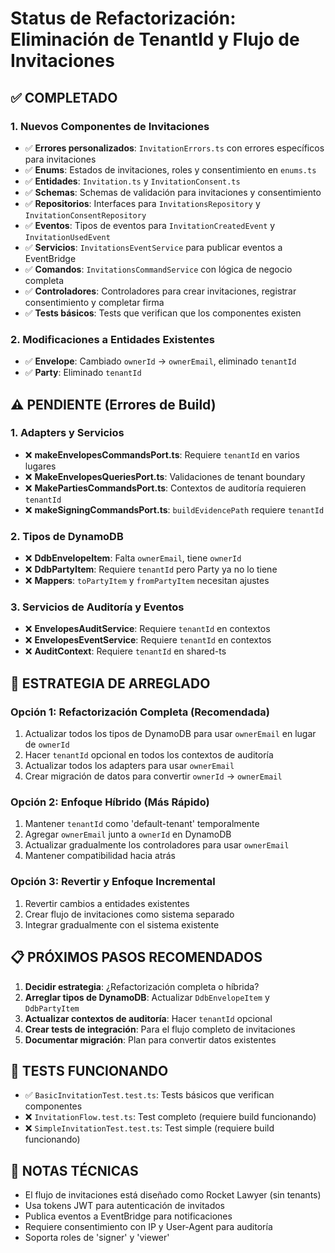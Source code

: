 # Status de Refactorización: Eliminación de TenantId y Flujo de Invitaciones

## ✅ COMPLETADO

### 1. Nuevos Componentes de Invitaciones
- ✅ **Errores personalizados**: `InvitationErrors.ts` con errores específicos para invitaciones
- ✅ **Enums**: Estados de invitaciones, roles y consentimiento en `enums.ts`
- ✅ **Entidades**: `Invitation.ts` y `InvitationConsent.ts`
- ✅ **Schemas**: Schemas de validación para invitaciones y consentimiento
- ✅ **Repositorios**: Interfaces para `InvitationsRepository` y `InvitationConsentRepository`
- ✅ **Eventos**: Tipos de eventos para `InvitationCreatedEvent` y `InvitationUsedEvent`
- ✅ **Servicios**: `InvitationsEventService` para publicar eventos a EventBridge
- ✅ **Comandos**: `InvitationsCommandService` con lógica de negocio completa
- ✅ **Controladores**: Controladores para crear invitaciones, registrar consentimiento y completar firma
- ✅ **Tests básicos**: Tests que verifican que los componentes existen

### 2. Modificaciones a Entidades Existentes
- ✅ **Envelope**: Cambiado `ownerId` → `ownerEmail`, eliminado `tenantId`
- ✅ **Party**: Eliminado `tenantId`

## ⚠️ PENDIENTE (Errores de Build)

### 1. Adapters y Servicios
- ❌ **makeEnvelopesCommandsPort.ts**: Requiere `tenantId` en varios lugares
- ❌ **MakeEnvelopesQueriesPort.ts**: Validaciones de tenant boundary
- ❌ **MakePartiesCommandsPort.ts**: Contextos de auditoría requieren `tenantId`
- ❌ **makeSigningCommandsPort.ts**: `buildEvidencePath` requiere `tenantId`

### 2. Tipos de DynamoDB
- ❌ **DdbEnvelopeItem**: Falta `ownerEmail`, tiene `ownerId`
- ❌ **DdbPartyItem**: Requiere `tenantId` pero Party ya no lo tiene
- ❌ **Mappers**: `toPartyItem` y `fromPartyItem` necesitan ajustes

### 3. Servicios de Auditoría y Eventos
- ❌ **EnvelopesAuditService**: Requiere `tenantId` en contextos
- ❌ **EnvelopesEventService**: Requiere `tenantId` en contextos
- ❌ **AuditContext**: Requiere `tenantId` en shared-ts

## 🔧 ESTRATEGIA DE ARREGLADO

### Opción 1: Refactorización Completa (Recomendada)
1. Actualizar todos los tipos de DynamoDB para usar `ownerEmail` en lugar de `ownerId`
2. Hacer `tenantId` opcional en todos los contextos de auditoría
3. Actualizar todos los adapters para usar `ownerEmail`
4. Crear migración de datos para convertir `ownerId` → `ownerEmail`

### Opción 2: Enfoque Híbrido (Más Rápido)
1. Mantener `tenantId` como 'default-tenant' temporalmente
2. Agregar `ownerEmail` junto a `ownerId` en DynamoDB
3. Actualizar gradualmente los controladores para usar `ownerEmail`
4. Mantener compatibilidad hacia atrás

### Opción 3: Revertir y Enfoque Incremental
1. Revertir cambios a entidades existentes
2. Crear flujo de invitaciones como sistema separado
3. Integrar gradualmente con el sistema existente

## 📋 PRÓXIMOS PASOS RECOMENDADOS

1. **Decidir estrategia**: ¿Refactorización completa o híbrida?
2. **Arreglar tipos de DynamoDB**: Actualizar `DdbEnvelopeItem` y `DdbPartyItem`
3. **Actualizar contextos de auditoría**: Hacer `tenantId` opcional
4. **Crear tests de integración**: Para el flujo completo de invitaciones
5. **Documentar migración**: Plan para convertir datos existentes

## 🧪 TESTS FUNCIONANDO

- ✅ `BasicInvitationTest.test.ts`: Tests básicos que verifican componentes
- ❌ `InvitationFlow.test.ts`: Test completo (requiere build funcionando)
- ❌ `SimpleInvitationTest.test.ts`: Test simple (requiere build funcionando)

## 📝 NOTAS TÉCNICAS

- El flujo de invitaciones está diseñado como Rocket Lawyer (sin tenants)
- Usa tokens JWT para autenticación de invitados
- Publica eventos a EventBridge para notificaciones
- Requiere consentimiento con IP y User-Agent para auditoría
- Soporta roles de 'signer' y 'viewer'
